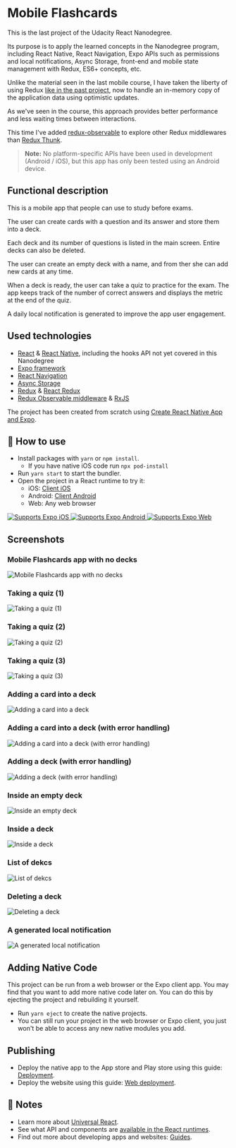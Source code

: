 # Mobile Flashcards

This is the last project of the Udacity React Nanodegree.

Its purpose is to apply the learned concepts in the Nanodegree program, including React Native, React Navigation, Expo APIs such as permissions and local notifications, Async Storage, front-end and mobile state management with Redux, ES6+ concepts, etc.

Unlike the material seen in the last mobile course, I have taken the liberty of using Redux [like in the past project](https://github.com/jmorapruna/Udacity.ReactNanodegree.WouldYouRather), now to handle an in-memory copy of the application data using optimistic updates.

As we've seen in the course, this approach provides better performance and less waiting times between interactions.
  
This time I've added [redux-observable](https://redux-observable.js.org/) to explore other Redux middlewares than [Redux Thunk](https://github.com/reduxjs/redux-thunk).

> **Note:** No platform-specific APIs have been used in development (Android / iOS), but this app has only been tested using an Android device. 

## Functional description

This is a mobile app that people can use to study before exams.

The user can create cards with a question and its answer and store them into a deck.

Each deck and its number of questions is listed in the main screen. Entire decks can also be deleted.

The user can create an empty deck with a name, and from ther she can add new cards at any time.

When a deck is ready, the user can take a quiz to practice for the exam. The app keeps track of the number of correct answers and displays the metric at the end of the quiz.

A daily local notification is generated to improve the app user engagement.

## Used technologies

- [React](https://reactjs.org/) & [React Native](https://reactnative.dev/), including the hooks API not yet covered in this Nanodegree
- [Expo framework](https://docs.expo.io/guides/icons/)
- [React Navigation](https://reactnavigation.org/)
- [Async Storage](https://github.com/react-native-community/async-storage)
- [Redux](https://redux.js.org/) & [React Redux](https://react-redux.js.org/)
- [Redux Observable middleware](https://redux-observable.js.org/) & [RxJS](https://rxjs-dev.firebaseapp.com/)

The project has been created from scratch using [Create React Native App and Expo](https://github.com/expo/create-react-native-app).

## 🚀 How to use

- Install packages with `yarn` or `npm install`.
  - If you have native iOS code run `npx pod-install`
- Run `yarn start` to start the bundler.
- Open the project in a React runtime to try it:
  - iOS: [Client iOS](https://itunes.apple.com/app/apple-store/id982107779)
  - Android: [Client Android](https://play.google.com/store/apps/details?id=host.exp.exponent&referrer=blankexample)
  - Web: Any web browser

<p>
  <!-- iOS -->
  <a href="https://itunes.apple.com/app/apple-store/id982107779">
    <img alt="Supports Expo iOS" longdesc="Supports Expo iOS" src="https://img.shields.io/badge/iOS-4630EB.svg?style=flat-square&logo=APPLE&labelColor=999999&logoColor=fff" />
  </a>
  <!-- Android -->
  <a href="https://play.google.com/store/apps/details?id=host.exp.exponent&referrer=blankexample">
    <img alt="Supports Expo Android" longdesc="Supports Expo Android" src="https://img.shields.io/badge/Android-4630EB.svg?style=flat-square&logo=ANDROID&labelColor=A4C639&logoColor=fff" />
  </a>
  <!-- Web -->
  <a href="https://docs.expo.io/workflow/web/">
    <img alt="Supports Expo Web" longdesc="Supports Expo Web" src="https://img.shields.io/badge/web-4630EB.svg?style=flat-square&logo=GOOGLE-CHROME&labelColor=4285F4&logoColor=fff" />
  </a>
</p>

## Screenshots

### Mobile Flashcards app with no decks
![Mobile Flashcards app with no decks](screenshots/empty-decks-list.jpg)

### Taking a quiz (1)
![Taking a quiz (1)](screenshots/quiz-1.jpg)

### Taking a quiz (2)
![Taking a quiz (2)](screenshots/quiz-2.jpg)

### Taking a quiz (3)
![Taking a quiz (3)](screenshots/quiz-3.jpg)

### Adding a card into a deck
![Adding a card into a deck](screenshots/add-card.jpg)

### Adding a card into a deck (with error handling)
![Adding a card into a deck (with error handling)](screenshots/add-card-error.jpg)

### Adding a deck (with error handling)
![Adding a deck (with error handling)](screenshots/add-deck-error.jpg)

### Inside an empty deck
![Inside an empty deck](screenshots/empty-deck-detail.jpg)

### Inside a deck
![Inside a deck](screenshots/deck-detail.jpg)

### List of dekcs
![List of dekcs](screenshots/decks-list.jpg)

### Deleting a deck
![Deleting a deck](screenshots/delete-deck-modal.jpg)

### A generated local notification
![A generated local notification](screenshots/notification.jpg)


## Adding Native Code

This project can be run from a web browser or the Expo client app. You may find that you want to add more native code later on. You can do this by ejecting the project and rebuilding it yourself.

- Run `yarn eject` to create the native projects.
- You can still run your project in the web browser or Expo client, you just won't be able to access any new native modules you add.

## Publishing

- Deploy the native app to the App store and Play store using this guide: [Deployment](https://docs.expo.io/distribution/app-stores/).
- Deploy the website using this guide: [Web deployment](https://docs.expo.io/distribution/publishing-websites/).

## 📝 Notes

- Learn more about [Universal React](https://docs.expo.io/).
- See what API and components are [available in the React runtimes](https://docs.expo.io/versions/latest/).
- Find out more about developing apps and websites: [Guides](https://docs.expo.io/guides/).
